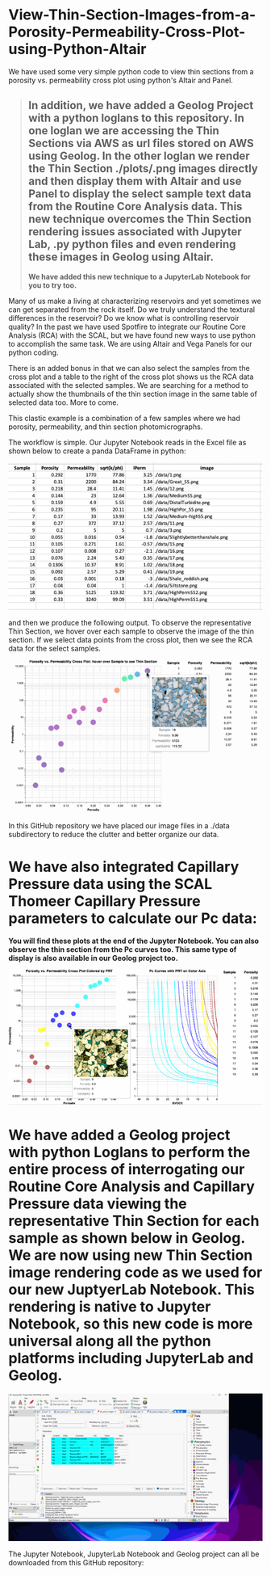 # View-Thin-Section-Images-from-a-Porosity-Permeability-Cross-Plot-using-Python-Altair
We have used some very simple python code to view thin sections from a porosity vs. permeability cross plot using python's Altair and Panel.

>
>## In addition, we have added a Geolog Project with a python loglans to this repository. In one loglan we are accessing the Thin Sections via AWS as url files stored on AWS using Geolog. In the other loglan we render the Thin Section ./plots/.png images directly and then display them with Altair and use Panel to display the select sample text data from the Routine Core Analysis data. This new technique overcomes the Thin Section rendering issues associated with Jupyter Lab, .py python files and even rendering these images in Geolog using Altair.
>
>**We have added this new technique to a JupyterLab Notebook for you to try too.** 

Many of us make a living at characterizing reservoirs and yet sometimes we can get separated from the rock itself. Do we truly understand the textural differences in the reservoir? Do we know what is controlling reservoir quality? In the past we have used Spotfire to integrate our Routine Core Analysis (RCA) with the SCAL, but we have found new ways to use python to accomplish the same task. We are using Altair and Vega Panels for our python coding. 

There is an added bonus in that we can also select the samples from the cross plot and a table to the right of the cross plot shows us the RCA data associated with the selected samples. We are searching for a method to actually show the thumbnails of the thin section image in the same table of selected data too. More to come. 

This clastic example is a combination of a few samples where we had porosity, permeability, and thin section photomicrographs. 

The workflow is simple. Our Jupyter Notebook reads in the Excel file as shown below to create a panda DataFrame in python: 

![Geolog_Image](Excel.png)

and then we produce the following output. To observe the representative Thin Section, we hover over each sample to observe the image of the thin section. If we select data points from the cross plot, then we see the RCA data for the select samples.

![Geolog_Image](sqrt_k_phi.gif)

In this GitHub repository we have placed our image files in a ./data subdirectory to reduce the clutter and better organize our data.

# We have also integrated Capillary Pressure data using the SCAL Thomeer Capillary Pressure parameters to calculate our Pc data:
**You will find these plots at the end of the Jupyter Notebook. You can also observe the thin section from the Pc curves too. This same type of display is also available in our Geolog project too.**

![Geolog_Image](k-phi_with_Pc_ts.gif)

# We have added a Geolog project with python Loglans to perform the entire process of interrogating our Routine Core Analysis and Capillary Pressure data viewing the representative Thin Section for each sample as shown below in Geolog. We are now using new Thin Section image rendering code as we used for our new JuptyerLab Notebook. This rendering is native to Jupyter Notebook, so this new code is more universal along all the python platforms including JupyterLab and Geolog. 

![Geolog_Image](k-phi_with_Pc_ts_Geolog.gif)

The Jupyter Notebook, JupyterLab Notebook and Geolog project can all be downloaded from this GitHub repository:



